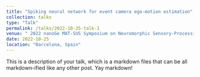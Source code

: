 ```yaml
---
title: "Spiking neural network for event camera ego-motion estimation"
collection: talks
type: "Talk"
permalink: /talks/2022-10-25-talk-1
venue: " 2022 nanoGe MAT-SUS Symposium on Neuromorphic Sensory-Processing-Learning Systems inspired in Computational Neuroscience"
date: 2022-10-25
location: "Barcelona, Spain"
---
```


This is a description of your talk, which is a markdown files that can be all markdown-ified like any other post. Yay markdown!
